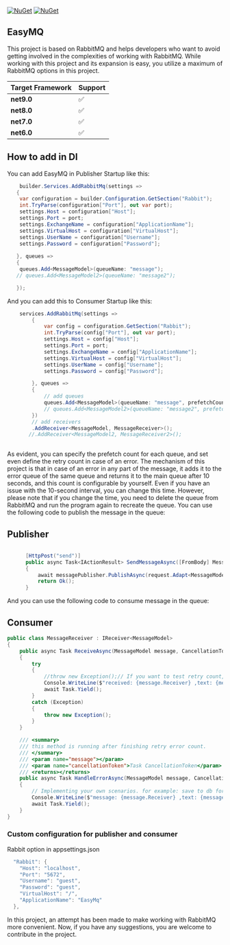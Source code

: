 
[![NuGet](https://img.shields.io/nuget/v/EasyMQ.svg)](https://www.nuget.org/packages/EasyMQ/)
[![NuGet](https://img.shields.io/nuget/dt/EasyMQ.svg)](https://www.nuget.org/packages/EasyMQ/)

## EasyMQ
This project is based on RabbitMQ and helps developers who want to avoid getting involved in the complexities of working with RabbitMQ. While working with this project and its expansion is easy, you utilize a maximum of RabbitMQ options in this project.

| Target Framework | Support |
|------------------|---------|
| **net9.0**       | ✅      |
| **net8.0**       | ✅      |
| **net7.0**       | ✅      |
| **net6.0**       | ✅      |



## How to add in DI
You can add EasyMQ in Publisher Startup like this:
```csharp
    builder.Services.AddRabbitMq(settings =>
   {
    var configuration = builder.Configuration.GetSection("Rabbit");
    int.TryParse(configuration["Port"], out var port);
    settings.Host = configuration["Host"];
    settings.Port = port;
    settings.ExchangeName = configuration["ApplicationName"];
    settings.VirtualHost = configuration["VirtualHost"];
    settings.UserName = configuration["Username"];
    settings.Password = configuration["Password"];
  
   }, queues =>
   {
    queues.Add<MessageModel>(queueName: "message");
   // queues.Add<MessageModel2>(queueName: "message2");

   });
```

And you can  add this to Consumer Startup like this:
```csharp
    services.AddRabbitMq(settings =>
        {
            var config = configuration.GetSection("Rabbit");
            int.TryParse(config["Port"], out var port);
            settings.Host = config["Host"];
            settings.Port = port;
            settings.ExchangeName = config["ApplicationName"];
            settings.VirtualHost = config["VirtualHost"];
            settings.UserName = config["Username"];
            settings.Password = config["Password"];

        }, queues =>
        {
            // add queues 
            queues.Add<MessageModel>(queueName: "message", prefetchCount: 10, retryCount: 5);
            // queues.Add<MessageModel2>(queueName: "message2", prefetchCount: 3);
        })
        // add receivers
        .AddReceiver<MessageModel, MessageReceiver>();
       //.AddReceiver<MessageModel2, MessageReceiver2>();
	
```
As evident, you can specify the prefetch count for each queue, and set even define the retry count in case of an error. The mechanism of this project is that in case of an error in any part of the message, it adds it to the error queue of the same queue and returns it to the main queue after 10 seconds, and this count is configurable by yourself.
Even if you have an issue with the 10-second interval, you can change this time.
However, please note that if you change the time, you need to delete the queue from RabbitMQ and run the program again to recreate the queue.
You can use the following code to publish the message in the queue:

## Publisher
```csharp

      [HttpPost("send")]
      public async Task<IActionResult> SendMessageAsync([FromBody] MessageRequest request)
      {
          await messagePublisher.PublishAsync(request.Adapt<MessageModel>(), priority: 1, keepAliveTime: TimeSpan.FromMinutes(10), HttpContext.RequestAborted);
          return Ok();
      }

```
And you can use the following code to consume message in the queue:
## Consumer
```csharp
public class MessageReceiver : IReceiver<MessageModel>
{
    public async Task ReceiveAsync(MessageModel message, CancellationToken cancellationToken)
    {
        try
        {
            //throw new Exception();// If you want to test retry count, uncomment this code!
            Console.WriteLine($"received: {message.Receiver} ,text: {message.Text}");
            await Task.Yield();
        }
        catch (Exception)
        {
            throw new Exception();
        }
    }

    /// <summary>
    /// this method is running after finishing retry error count.
    /// </summary>
    /// <param name="message"></param>
    /// <param name="cancellationToken">Task CancellationToken</param>
    /// <returns></returns>
    public async Task HandleErrorAsync(MessageModel message, CancellationToken cancellationToken)
    {
        // Implementing your own scenarios. for example: save to db for check later, save to file or ....
        Console.WriteLine($"message: {message.Receiver} ,text: {message.Text} , saved to db");
        await Task.Yield();
    }
}
```
### Custom configuration for publisher and consumer
Rabbit option in appsettings.json
```csharp
  "Rabbit": {
    "Host": "localhost",
    "Port": "5672",
    "Username": "guest",
    "Password": "guest",
    "VirtualHost": "/",
    "ApplicationName": "EasyMq"
  },
```



In this project, an attempt has been made to make working with RabbitMQ more convenient. Now, if you have any suggestions, you are welcome to contribute in the project.


